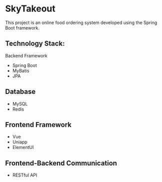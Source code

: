 # SkyTakeout

This project is an online food ordering system developed using the Spring Boot framework.

## Technology Stack:
Backend Framework
- Spring Boot 
- MyBatis
- JPA

## Database
- MySQL
- Redis

## Frontend Framework
- Vue
- Uniapp
- ElementUI

## Frontend-Backend Communication
- RESTful API
